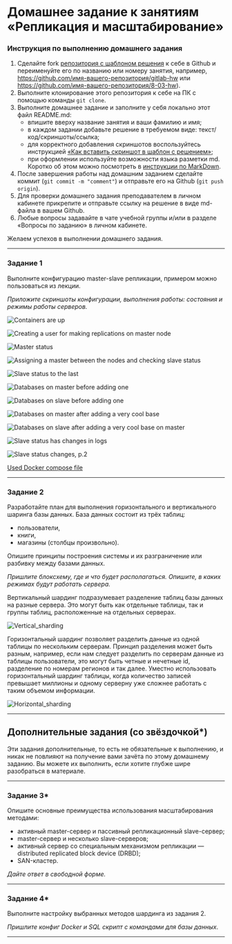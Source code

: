 # Домашнее задание к занятиям «Репликация и масштабирование»

### Инструкция по выполнению домашнего задания

1. Сделайте fork [репозитория c шаблоном решения](https://github.com/netology-code/sys-pattern-homework) к себе в Github и переименуйте его по названию или номеру занятия, например, https://github.com/имя-вашего-репозитория/gitlab-hw или https://github.com/имя-вашего-репозитория/8-03-hw).
2. Выполните клонирование этого репозитория к себе на ПК с помощью команды `git clone`.
3. Выполните домашнее задание и заполните у себя локально этот файл README.md:
   - впишите вверху название занятия и ваши фамилию и имя;
   - в каждом задании добавьте решение в требуемом виде: текст/код/скриншоты/ссылка;
   - для корректного добавления скриншотов воспользуйтесь инструкцией [«Как вставить скриншот в шаблон с решением»](https://github.com/netology-code/sys-pattern-homework/blob/main/screen-instruction.md);
   - при оформлении используйте возможности языка разметки md. Коротко об этом можно посмотреть в [инструкции по MarkDown](https://github.com/netology-code/sys-pattern-homework/blob/main/md-instruction.md).
4. После завершения работы над домашним заданием сделайте коммит (`git commit -m "comment"`) и отправьте его на Github (`git push origin`).
5. Для проверки домашнего задания преподавателем в личном кабинете прикрепите и отправьте ссылку на решение в виде md-файла в вашем Github.
6. Любые вопросы задавайте в чате учебной группы и/или в разделе «Вопросы по заданию» в личном кабинете.

Желаем успехов в выполнении домашнего задания.

---

### Задание 1

Выполните конфигурацию master-slave репликации, примером можно пользоваться из лекции.

*Приложите скриншоты конфигурации, выполнения работы: состояния и режимы работы серверов.*

![Containers are up](https://github.com/JulieJool/sdb-homeworks/blob/sdbsql-24/12-06%20img/containers_up.png)  

![Creating a user for making replications on master node](https://github.com/JulieJool/sdb-homeworks/blob/sdbsql-24/12-06%20img/creating_user_on_master.png)   

![Master status](https://github.com/JulieJool/sdb-homeworks/blob/sdbsql-24/12-06%20img/master_status.png)   

![Assigning a master between the nodes and checking slave status](https://github.com/JulieJool/sdb-homeworks/blob/sdbsql-24/12-06%20img/assigning_a_master%2C_slave_status.png)   

![Slave status to the last](https://github.com/JulieJool/sdb-homeworks/blob/sdbsql-24/12-06%20img/slave_status_end.png)   

![Databases on master before adding one](https://github.com/JulieJool/sdb-homeworks/blob/sdbsql-24/12-06%20img/databases_on_master_before.png)   

![Databases on slave before adding one](https://github.com/JulieJool/sdb-homeworks/blob/sdbsql-24/12-06%20img/databases_on_slave_before.png)   

![Databases on master after adding a very cool base](https://github.com/JulieJool/sdb-homeworks/blob/sdbsql-24/12-06%20img/databases_on_master_after.png)   

![Databases on slave after adding a very cool base on master](https://github.com/JulieJool/sdb-homeworks/blob/sdbsql-24/12-06%20img/databases_on_slave_after.png)   

![Slave status has changes in logs](https://github.com/JulieJool/sdb-homeworks/blob/sdbsql-24/12-06%20img/slave_status_changed.png)   

![Slave status changes, p.2](https://github.com/JulieJool/sdb-homeworks/blob/sdbsql-24/12-06%20img/slave_status_changed_p2.png)   

[Used Docker compose file](https://github.com/JulieJool/sdb-homeworks/blob/sdbsql-24/12-06%20img/docker_compose_file.png)   

---

### Задание 2

Разработайте план для выполнения горизонтального и вертикального шаринга базы данных. База данных состоит из трёх таблиц: 

- пользователи, 
- книги, 
- магазины (столбцы произвольно). 

Опишите принципы построения системы и их разграничение или разбивку между базами данных.

*Пришлите блоксхему, где и что будет располагаться. Опишите, в каких режимах будут работать сервера.* 

Вертикальный шардинг подразумевает разделение таблиц базы данных на разные сервера. Это могут быть как отдельные таблицы, так и группы таблиц, расположенные на отдельных серверах.   

![Vertical_sharding](https://github.com/JulieJool/sdb-homeworks/blob/sdbsql-24/12-06%20img/vertical_sharding.png)

Горизонтальный шардинг позволяет разделить данные из одной таблицы по нескольким серверам. Принцип разделения может быть разным, например, если нам следует разделить по серверам данные из таблицы пользователи, это могут быть четные и нечетные id, разделение по номерам регионов и так далее. Уместно использовать горизонтальный шардинг таблицы, когда количество записей превышает миллионы и одному серверну уже сложнее работать с таким объемом информации.   

![Horizontal_sharding](https://github.com/JulieJool/sdb-homeworks/blob/sdbsql-24/12-06%20img/horizontal_sharding.png)

---

## Дополнительные задания (со звёздочкой*)
Эти задания дополнительные, то есть не обязательные к выполнению, и никак не повлияют на получение вами зачёта по этому домашнему заданию. Вы можете их выполнить, если хотите глубже шире разобраться в материале.

---

### Задание 3* 

Опишите основные преимущества использования масштабирования методами:

- активный master-сервер и пассивный репликационный slave-сервер; 
- master-сервер и несколько slave-серверов;
- активный сервер со специальным механизмом репликации — distributed replicated block device (DRBD);
- SAN-кластер.

*Дайте ответ в свободной форме.*

---

### Задание 4*

Выполните настройку выбранных методов шардинга из задания 2.

*Пришлите конфиг Docker и SQL скрипт с командами для базы данных*.

---
